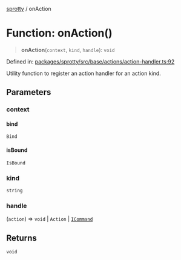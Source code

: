 
[sprotty](../globals) / onAction

# Function: onAction()

> **onAction**(`context`, `kind`, `handle`): `void`

Defined in: [packages/sprotty/src/base/actions/action-handler.ts:92](https://github.com/eclipse-sprotty/sprotty/blob/f9b2433481cc27a1ac0c92d525a92039ae7f6c76/packages/sprotty/src/base/actions/action-handler.ts#L92)

Utility function to register an action handler for an action kind.

## Parameters

### context

#### bind

`Bind`

#### isBound

`IsBound`

### kind

`string`

### handle

(`action`) => `void` \| `Action` \| [`ICommand`](../Interface.ICommand)

## Returns

`void`
